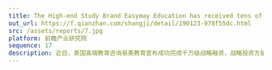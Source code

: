 ```yaml
---
title: The High-end Study Brand Easymay Education has received tens of millions of Strategic Investment. The Competition in the Market Has Intensified.
out_url: https://f.qianzhan.com/shangji/detail/190123-978f55dc.html
src: /assets/reports/7.jpg
platform: 前瞻产业研究院
sequence: 17
description: 近日，美国高端教育咨询易美教育宣布成功完成千万级战略融资，战略投资方是中国最大的房地产代理和咨询公司、纽交所上市企业易居中国。易美教育创始人兼CEO崔易宁透露，本轮融资后易美将继续深耕美国顶尖教育资源、进一步扩大品牌建设、深化中美市场的战略布局以及完成集团化管理进程。
---
```

